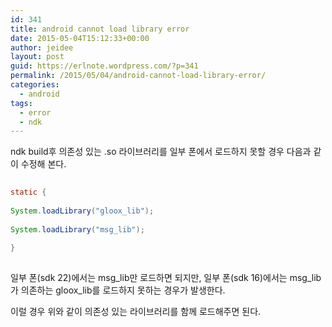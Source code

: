 ```yaml
---
id: 341
title: android cannot load library error
date: 2015-05-04T15:12:33+00:00
author: jeidee
layout: post
guid: https://erlnote.wordpress.com/?p=341
permalink: /2015/05/04/android-cannot-load-library-error/
categories:
  - android
tags:
  - error
  - ndk
---
```

ndk build후 의존성 있는 .so 라이브러리를 일부 폰에서 로드하지 못할 경우 다음과 같이 수정해 본다.

```java
      
static {
          
System.loadLibrary("gloox_lib");
          
System.loadLibrary("msg_lib");
      
}
  
```

일부 폰(sdk 22)에서는 msg\_lib만 로드하면 되지만, 일부 폰(sdk 16)에서는 msg\_lib가 의존하는 gloox_lib를 로드하지 못하는 경우가 발생한다.
  
이럴 경우 위와 같이 의존성 있는 라이브러리를 함께 로드해주면 된다.